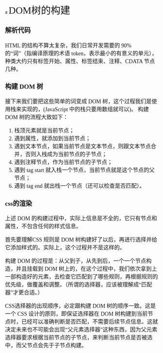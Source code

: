 a <font face="微软雅黑" size="4" >
<font size="6">DOM树的构建</font>

### 解析代码
HTML 的结构不算太复杂，我们日常开发需要的 90% 的“词”（指编译原理的术语 token，表示最小的有意义的单元），种类大约只有标签开始、属性、标签结束、注释、CDATA 节点几种。
### 构建 DOM 树

接下来我们要把这些简单的词变成 DOM 树，这个过程我们是使用栈来实现的，(JavaScript 中的栈只要用数组就可以)。
构建 DOM 树的流程大致如下：

1. 栈顶元素就是当前节点；
2. 遇到属性，就添加到当前节点；
3. 遇到文本节点，如果当前节点是文本节点，则跟文本节点合并，否则入栈成为当前节点的子节点；
4. 遇到注释节点，作为当前节点的子节点；
5. 遇到 tag start 就入栈一个节点，当前节点就是这个节点的父节点；
6. 遇到 tag end 就出栈一个节点（还可以检查是否匹配）。


### css的渲染
上述 DOM 的构建过程中，实际上信息是不全的，它只有节点和属性，不包含任何的样式信息。  

首先要理解CSS 规则是 DOM 树构建好了以后，再进行选择并给它添加样式的。实际上，这个过程并不是这样的。  

构建 DOM 的过程是：从父到子，从先到后，一个一个节点构造，并且挂载到 DOM 树上的，在这个过程中，我们依次拿到上一部构造好的元素，去检查它匹配到了哪些规则，再根据规则的优先级，做覆盖和调整。（所谓的选择器，应该被理解成“匹配器”才更合适。）

CSS选择器的出现顺序，必定跟构建 DOM 树的顺序一致。这是一个 CSS 设计的原则，即保证选择器在 DOM 树构建到当前节点时，已经可以准确判断是否匹配，不需要后续节点信息。这就决定未来也不可能会出现“父元素选择器”这种东西，因为父元素选择器要求根据当前节点的子节点，来判断当前节点是否被选中，而父节点会先于子节点构建。
</font>
